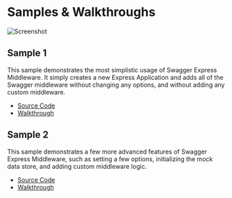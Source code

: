 Samples &amp; Walkthroughs
============================

![Screenshot](https://github.com/BigstickCarpet/swagger-express-middleware/blob/master/docs/img/samples.png)

Sample 1
--------------------------
This sample demonstrates the most simplistic usage of Swagger Express Middleware. It simply creates a new Express Application and adds all of the Swagger middleware without changing any options, and without adding any custom middleware.

* [Source Code](sample1.js)
* [Walkthrough](https://github.com/BigstickCarpet/swagger-express-middleware/blob/master/docs/samples/running.md)



Sample 2
--------------------------
This sample demonstrates a few more advanced features of Swagger Express Middleware, such as setting a few options, initializing the mock data store, and adding custom middleware logic.

* [Source Code](sample2.js)
* [Walkthrough](https://github.com/BigstickCarpet/swagger-express-middleware/blob/master/docs/samples/walkthrough2.md)

